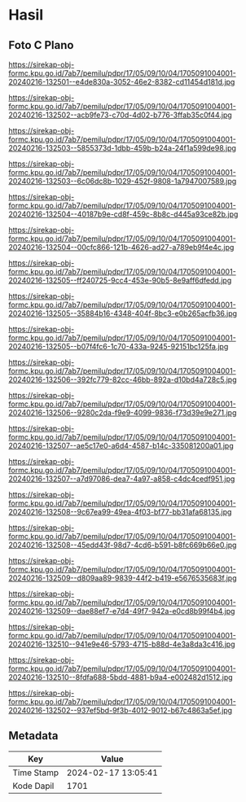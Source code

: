 # Hasil

## Foto C Plano

https://sirekap-obj-formc.kpu.go.id/7ab7/pemilu/pdpr/17/05/09/10/04/1705091004001-20240216-132501--e4de830a-3052-46e2-8382-cd11454d181d.jpg

https://sirekap-obj-formc.kpu.go.id/7ab7/pemilu/pdpr/17/05/09/10/04/1705091004001-20240216-132502--acb9fe73-c70d-4d02-b776-3ffab35c0f44.jpg

https://sirekap-obj-formc.kpu.go.id/7ab7/pemilu/pdpr/17/05/09/10/04/1705091004001-20240216-132503--5855373d-1dbb-459b-b24a-24f1a599de98.jpg

https://sirekap-obj-formc.kpu.go.id/7ab7/pemilu/pdpr/17/05/09/10/04/1705091004001-20240216-132503--6c06dc8b-1029-452f-9808-1a7947007589.jpg

https://sirekap-obj-formc.kpu.go.id/7ab7/pemilu/pdpr/17/05/09/10/04/1705091004001-20240216-132504--40187b9e-cd8f-459c-8b8c-d445a93ce82b.jpg

https://sirekap-obj-formc.kpu.go.id/7ab7/pemilu/pdpr/17/05/09/10/04/1705091004001-20240216-132504--00cfc866-121b-4626-ad27-a789eb9f4e4c.jpg

https://sirekap-obj-formc.kpu.go.id/7ab7/pemilu/pdpr/17/05/09/10/04/1705091004001-20240216-132505--ff240725-9cc4-453e-90b5-8e9aff6dfedd.jpg

https://sirekap-obj-formc.kpu.go.id/7ab7/pemilu/pdpr/17/05/09/10/04/1705091004001-20240216-132505--35884b16-4348-404f-8bc3-e0b265acfb36.jpg

https://sirekap-obj-formc.kpu.go.id/7ab7/pemilu/pdpr/17/05/09/10/04/1705091004001-20240216-132505--b07f4fc6-1c70-433a-9245-92151bc125fa.jpg

https://sirekap-obj-formc.kpu.go.id/7ab7/pemilu/pdpr/17/05/09/10/04/1705091004001-20240216-132506--392fc779-82cc-46bb-892a-d10bd4a728c5.jpg

https://sirekap-obj-formc.kpu.go.id/7ab7/pemilu/pdpr/17/05/09/10/04/1705091004001-20240216-132506--9280c2da-f9e9-4099-9836-f73d39e9e271.jpg

https://sirekap-obj-formc.kpu.go.id/7ab7/pemilu/pdpr/17/05/09/10/04/1705091004001-20240216-132507--ae5c17e0-a6d4-4587-b14c-335081200a01.jpg

https://sirekap-obj-formc.kpu.go.id/7ab7/pemilu/pdpr/17/05/09/10/04/1705091004001-20240216-132507--a7d97086-dea7-4a97-a858-c4dc4cedf951.jpg

https://sirekap-obj-formc.kpu.go.id/7ab7/pemilu/pdpr/17/05/09/10/04/1705091004001-20240216-132508--9c67ea99-49ea-4f03-bf77-bb31afa68135.jpg

https://sirekap-obj-formc.kpu.go.id/7ab7/pemilu/pdpr/17/05/09/10/04/1705091004001-20240216-132508--45edd43f-98d7-4cd6-b591-b8fc669b66e0.jpg

https://sirekap-obj-formc.kpu.go.id/7ab7/pemilu/pdpr/17/05/09/10/04/1705091004001-20240216-132509--d809aa89-9839-44f2-b419-e5676535683f.jpg

https://sirekap-obj-formc.kpu.go.id/7ab7/pemilu/pdpr/17/05/09/10/04/1705091004001-20240216-132509--dae88ef7-e7d4-49f7-942a-e0cd8b99f4b4.jpg

https://sirekap-obj-formc.kpu.go.id/7ab7/pemilu/pdpr/17/05/09/10/04/1705091004001-20240216-132510--941e9e46-5793-4715-b88d-4e3a8da3c416.jpg

https://sirekap-obj-formc.kpu.go.id/7ab7/pemilu/pdpr/17/05/09/10/04/1705091004001-20240216-132510--8fdfa688-5bdd-4881-b9a4-e002482d1512.jpg

https://sirekap-obj-formc.kpu.go.id/7ab7/pemilu/pdpr/17/05/09/10/04/1705091004001-20240216-132502--937ef5bd-9f3b-4012-9012-b67c4863a5ef.jpg


## Metadata

| Key        | Value               |
| ---------- | ------------------- |
| Time Stamp | 2024-02-17 13:05:41 |
| Kode Dapil | 1701                |



